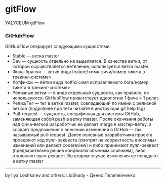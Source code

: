 # gitFlow
YALYCEUM gitFlow

### GitHubFlow

GitHubFlow оперирует следующими сущностями:

- Stable — ветка master
- Dev — сущность отдельно не выделяется. В качестве ветки, от которой осуществляется ветвление, используется ветка master
- Фича-бранчи — ветки вида feature/<имя фичи/номер тикета в трекинг-системе>
- Хотфиксы — ветки вида hotfix/<имя исправляемого бага/номер тикета в трекинг-системе>
- Релизные ветки — в виде отдельный сущности, как правило, не используются. GitHubFlow приветствует идеологию 1 фича = 1 релиз
- Релиз/Тег — тег в ветке master, совпадающий по имени с релизной веткой (подробнее про теги читайте в инструкции git help tag)
- Pull-request — сущность, специфичная для системы GitHub, заменяющая собой push в ветку master. После окончания работы над фича-веткой разработчик не делает merge в мастер-ветку, а создает предложение о внесении изменений в GitHub — так называемый pull-request. Далее основные разработчики проекта проверяют код пулл-реквеста (смотрят на корректность вносимых изменений или делают codereview) и либо принимают пулл-реквест (предварительно решив конфликты обычным слиянием), либо отклоняют пулл-реквест. Во втором случае изменения не попадают в ветку master

___
by Ilya Loshkarev and others:
LioShady - Денис Пелипейченко
